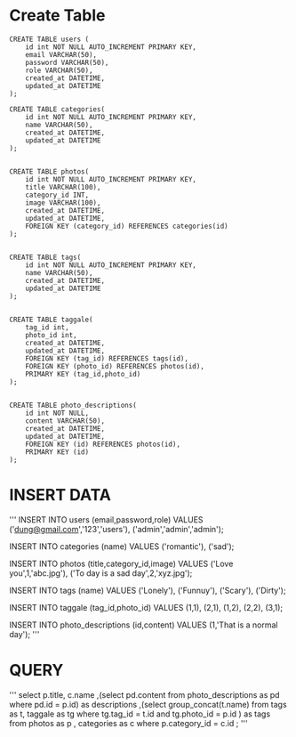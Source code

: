 # Create Table
```
CREATE TABLE users (
	id int NOT NULL AUTO_INCREMENT PRIMARY KEY,
	email VARCHAR(50),
	password VARCHAR(50),
	role VARCHAR(50),
	created_at DATETIME,
	updated_at DATETIME     
);

CREATE TABLE categories(
	id int NOT NULL AUTO_INCREMENT PRIMARY KEY,
	name VARCHAR(50),
	created_at DATETIME,
	updated_at DATETIME 
);


CREATE TABLE photos(
	id int NOT NULL AUTO_INCREMENT PRIMARY KEY,
	title VARCHAR(100),
	category_id INT,
	image VARCHAR(100),
	created_at DATETIME,
	updated_at DATETIME,
	FOREIGN KEY (category_id) REFERENCES categories(id)
);


CREATE TABLE tags(
	id int NOT NULL AUTO_INCREMENT PRIMARY KEY,
	name VARCHAR(50),
	created_at DATETIME,
	updated_at DATETIME 
);


CREATE TABLE taggale(
	tag_id int,
	photo_id int,
	created_at DATETIME,
	updated_at DATETIME,
	FOREIGN KEY (tag_id) REFERENCES tags(id),
	FOREIGN KEY (photo_id) REFERENCES photos(id),
  	PRIMARY KEY (tag_id,photo_id)
);


CREATE TABLE photo_descriptions(
	id int NOT NULL,
	content VARCHAR(50),
	created_at DATETIME,
	updated_at DATETIME,
	FOREIGN KEY (id) REFERENCES photos(id),
	PRIMARY KEY (id)
);
```

# INSERT DATA

'''
INSERT INTO users (email,password,role)
VALUES ('dung@gmail.com','123','users'),
	   ('admin','admin','admin');
       
INSERT INTO categories (name)
VALUES ('romantic'),
	   ('sad');
       
INSERT INTO photos (title,category_id,image)
VALUES ('Love you',1,'abc.jpg'),
	   ('To day is a sad day',2,'xyz.jpg');
       
INSERT INTO tags (name)
VALUES ('Lonely'),
	   ('Funnuy'),
	   ('Scary'),
	   ('Dirty');
       
INSERT INTO taggale (tag_id,photo_id)
VALUES (1,1), 
	   (2,1),
       (1,2),
       (2,2),
       (3,1);
       
INSERT INTO photo_descriptions (id,content)
VALUES (1,'That is a normal day');
'''

# QUERY

'''
    select p.title, c.name ,(select pd.content from photo_descriptions as pd where pd.id = p.id) as  descriptions 
    ,(select group_concat(t.name) from tags as t, taggale as tg where tg.tag_id = t.id and tg.photo_id = p.id  ) as  tags 
    from photos as p , categories as c where p.category_id = c.id ;
'''
